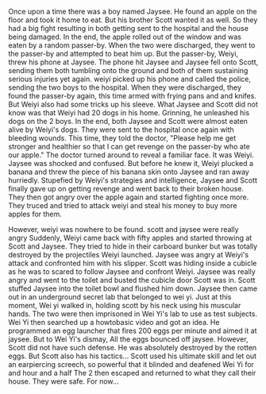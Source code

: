 Once upon a time there was a boy named Jaysee. He found an apple on the floor and took it home to eat.
But his brother Scott wanted it as well. So they had a big fight resulting in both getting sent to the hospital and the house being damaged. 
In the end, the apple rolled out of the window and was eaten by a random passer-by. 
When the two were discharged, they went to the passer-by and attempted to beat him up. But the passer-by, Weiyi, threw his phone at Jaysee. 
The phone hit Jaysee and Jaysee fell onto Scott, sending them both tumbling onto the ground and both of them sustaining serious injuries yet again. 
weiyi picked up his phone and called the police, sending the two boys to the hospital. 
When they were discharged, they found the passer-by again, this time armed with frying pans and and knifes. 
But Weiyi also had some tricks up his sleeve. What Jaysee and Scott did not know was that Weiyi had 20 dogs in his home. Grinning, he unleashed his dogs on the 2 boys. 
In the end, both Jaysee and Scott were almost eaten alive by Weiyi's dogs. They were sent to the hospital once again with bleeding wounds. 
This time, they told the doctor, "Please help me get stronger and healthier so that I can get revenge on the passer-by who ate our apple." The doctor turned around to reveal a familiar face. 
It was Weiyi. 
Jaysee was shocked and confused. But before he knew it, Weiyi plucked a banana and threw the piece of his banana skin onto Jaysee and ran away hurriedly. 
Stupefied by Weiyi's strategies and intelligence, Jaysee and Scott finally gave up on getting revenge and went back to their broken house. 
They then got angry over the apple again and started fighting once more. 
They truced and tried to attack weiyi and steal his money to buy more apples for them.

However, weiyi was nowhere to be found. 
scott and jaysee were really angry
Suddenly, Weiyi came back with fifty apples and started throwing at Scott and Jaysee. They tried to hide in their carboard bunker but was totally destroyed by the projectiles Weiyi launched. Jaysee was angry at Weiyi's attack and confronted him with his slipper. Scott was hiding inside a cubicle as he was to scared to follow Jaysee and confront Weiyi. Jaysee was really angry and went to the toilet and busted the cubicle door Scott was in. 
Scott stuffed Jaysee into the toilet bowl and flushed him down. Jaysee then came out in an underground secret lab that belonged to wei yi.
Just at this moment, Wei yi walked in, holding scott by his neck using his muscular hands. 
The two were then imprisoned in Wei Yi's lab to use as test subjects. Wei Yi then searched up a howtobasic video and got an idea.
He programmed an egg launcher that fires 200 eggs per minute and aimed it at jaysee.
But to Wei Yi's dismay, All the eggs bounced off jaysee. However, Scott did not have such defense. He was absolutely destroyed by the rotten eggs.
But Scott also has his tactics...
Scott used his ultimate skill and let out an earpiercing screech, so powerful that it blinded and deafened Wei Yi for and hour and a half
The 2 then escaped and returned to what they call their house.
They were safe.
For now...
